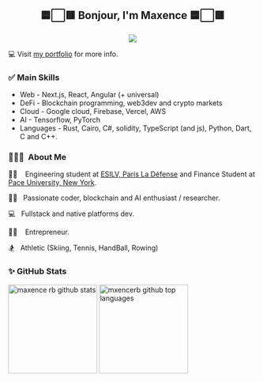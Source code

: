 
<div  align="center">
	<h2>
		🟦⬜🟥 Bonjour, I'm Maxence 🟦⬜🟥
	</h2>
</div>

<div  align="center">
	<a href="https://maxenceraballand.com" target="_blank">
	<img src='back.gif'/>
	</a>
</div>

💻 Visit [my portfolio](https://maxencerb.com) for more info.

### ✅ Main Skills

- Web - Next.js, React, Angular (+ universal)
- DeFi - Blockchain programming, web3dev and crypto markets
- Cloud - Google cloud, Firebase, Vercel, AWS
- AI - Tensorflow, PyTorch
- Languages - Rust, Cairo, C#, solidity, TypeScript (and js), Python, Dart, C and C++.

### 👨🏻‍💻 &nbsp;About Me

👨‍🎓 &nbsp;&nbsp; Engineering student at [ESILV, Paris La Défense](https://www.esilv.fr/) and Finance Student at [Pace University, New York](https://www.pace.edu/).

👨‍💻 &nbsp; Passionate coder, blockchain and AI enthusiast / researcher.

💻 &nbsp; Fullstack and native platforms dev.

👨‍💼 &nbsp;&nbsp; Entrepreneur.

🏂 &nbsp; Athletic (Skiing, Tennis, HandBall, Rowing)

### ✨ GitHub Stats

<div>
<img  height="180em"  src="https://github-readme-stats.vercel.app/api?username=maxencerb&show_icons=true&theme=merko&count_private=true"  alt="maxence rb github stats"  />
<img  height="180em"  src="https://github-readme-stats.vercel.app/api/top-langs/?username=maxencerb&theme=merko&layout=compact"  alt="mxencerb github top languages"  />
</div>

<br/>
